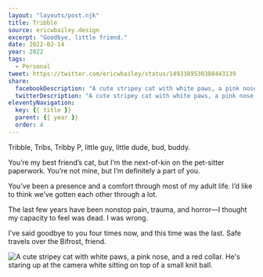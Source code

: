 ```yaml
---
layout: "layouts/post.njk"
title: Tribble
source: ericwbailey.design
excerpt: "Goodbye, little friend."
date: 2022-02-14
year: 2022
tags:
  - Personal
tweet: https://twitter.com/ericwbailey/status/1493389530388443139
share:
  facebookDescription: "A cute stripey cat with white paws, a pink nose, and a red collar. He's staring up at the camera white sitting on top of a small knit ball."
  twitterDescription: "A cute stripey cat with white paws, a pink nose, and a red collar. He's staring up at the camera white sitting on top of a small knit ball."
eleventyNavigation:
  key: {{ title }}
  parent: {{ year }}
  order: 4
---
```


Tribble, Tribs, Tribby P, little guy, little dude, bud, buddy.

You’re my best friend’s cat, but I’m the next-of-kin on the pet-sitter paperwork. You’re not mine, but I’m definitely a part of you.

You’ve been a presence and a comfort through most of my adult life. I’d like to think we’ve gotten each other through a lot.

The last few years have been nonstop pain, trauma, and horror—I thought my capacity to feel was dead. I was wrong.

I’ve said goodbye to you four times now, and this time was the last. Safe travels over the Bifrost, friend.

<img
  alt="A cute stripey cat with white paws, a pink nose, and a red collar. He's staring up at the camera white sitting on top of a small knit ball."
  loading="lazy"
  src="{{ '/img/posts/tribble/tribble.jpg' | url }}" />
